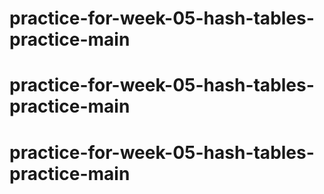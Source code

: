 # practice-for-week-05-hash-tables-practice-main
# practice-for-week-05-hash-tables-practice-main
# practice-for-week-05-hash-tables-practice-main
